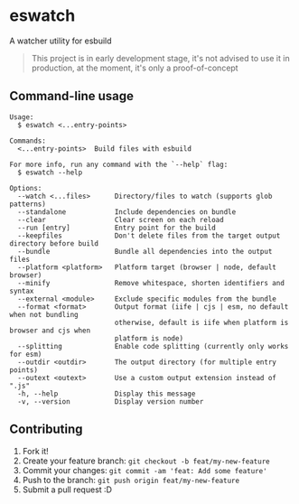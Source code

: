 # eswatch

A watcher utility for esbuild

> This project is in early development stage, it's not advised to use it in production, at the moment, it's only a proof-of-concept

## Command-line usage

```
Usage:
  $ eswatch <...entry-points>

Commands:
  <...entry-points>  Build files with esbuild

For more info, run any command with the `--help` flag:
  $ eswatch --help

Options:
  --watch <...files>      Directory/files to watch (supports glob patterns)
  --standalone            Include dependencies on bundle
  --clear                 Clear screen on each reload
  --run [entry]           Entry point for the build
  --keepfiles             Don't delete files from the target output directory before build
  --bundle                Bundle all dependencies into the output files
  --platform <platform>   Platform target (browser | node, default browser)
  --minify                Remove whitespace, shorten identifiers and syntax
  --external <module>     Exclude specific modules from the bundle
  --format <format>       Output format (iife | cjs | esm, no default when not bundling
                          otherwise, default is iife when platform is browser and cjs when
                          platform is node)
  --splitting             Enable code splitting (currently only works for esm)
  --outdir <outdir>       The output directory (for multiple entry points)
  --outext <outext>       Use a custom output extension instead of ".js"
  -h, --help              Display this message
  -v, --version           Display version number
```

## Contributing

1. Fork it!
2. Create your feature branch: `git checkout -b feat/my-new-feature`
3. Commit your changes: `git commit -am 'feat: Add some feature'`
4. Push to the branch: `git push origin feat/my-new-feature`
5. Submit a pull request :D
